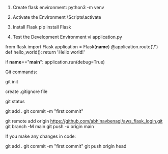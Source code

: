 1) Create flask environment:
python3 -m venv <name of environment>

2) Activate the Environment
<name of environment>\Scripts\activate

3) Install Flask
pip install Flask

4) Test the Development Environment
vi application.py

from flask import Flask
application = Flask(__name__)
@application.route('/')
def hello_world():
    return 'Hello world!'

if __name__=="__main__":
    application.run(debug=True)


Git commands:

git init 

create .gitignore file

git status

git add .
git commit -m "first commit"

git remote add origin https://github.com/abhinavbenagi/aws_flask_login.git
git branch -M main
git push -u origin main

If you make any changes in code:

git add .
git commit -m "first commit"
git push origin head



